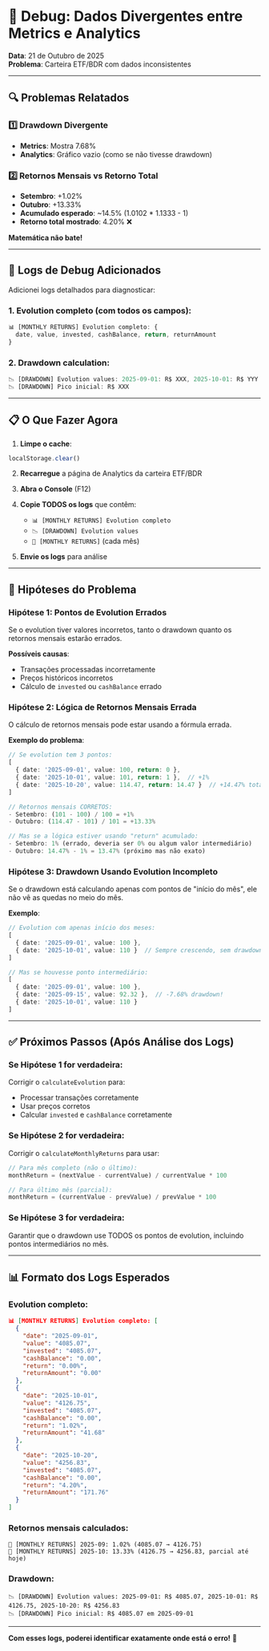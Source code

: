 # 🐛 Debug: Dados Divergentes entre Metrics e Analytics

**Data**: 21 de Outubro de 2025  
**Problema**: Carteira ETF/BDR com dados inconsistentes

---

## 🔍 **Problemas Relatados**

### 1️⃣ **Drawdown Divergente**
- **Metrics**: Mostra 7.68%
- **Analytics**: Gráfico vazio (como se não tivesse drawdown)

### 2️⃣ **Retornos Mensais vs Retorno Total**
- **Setembro**: +1.02%
- **Outubro**: +13.33%
- **Acumulado esperado**: ~14.5% (1.0102 * 1.1333 - 1)
- **Retorno total mostrado**: 4.20% ❌

**Matemática não bate!**

---

## 🧪 **Logs de Debug Adicionados**

Adicionei logs detalhados para diagnosticar:

### 1. **Evolution completo** (com todos os campos):
```javascript
📊 [MONTHLY RETURNS] Evolution completo: {
  date, value, invested, cashBalance, return, returnAmount
}
```

### 2. **Drawdown calculation**:
```javascript
📉 [DRAWDOWN] Evolution values: 2025-09-01: R$ XXX, 2025-10-01: R$ YYY
📉 [DRAWDOWN] Pico inicial: R$ XXX
```

---

## 📋 **O Que Fazer Agora**

1. **Limpe o cache**:
```javascript
localStorage.clear()
```

2. **Recarregue** a página de Analytics da carteira ETF/BDR

3. **Abra o Console** (F12)

4. **Copie TODOS os logs** que contêm:
   - `📊 [MONTHLY RETURNS] Evolution completo`
   - `📉 [DRAWDOWN] Evolution values`
   - `📅 [MONTHLY RETURNS]` (cada mês)

5. **Envie os logs** para análise

---

## 🎯 **Hipóteses do Problema**

### Hipótese 1: **Pontos de Evolution Errados**
Se o evolution tiver valores incorretos, tanto o drawdown quanto os retornos mensais estarão errados.

**Possíveis causas**:
- Transações processadas incorretamente
- Preços históricos incorretos
- Cálculo de `invested` ou `cashBalance` errado

### Hipótese 2: **Lógica de Retornos Mensais Errada**
O cálculo de retornos mensais pode estar usando a fórmula errada.

**Exemplo do problema**:
```typescript
// Se evolution tem 3 pontos:
[
  { date: '2025-09-01', value: 100, return: 0 },
  { date: '2025-10-01', value: 101, return: 1 },  // +1%
  { date: '2025-10-20', value: 114.47, return: 14.47 }  // +14.47% total
]

// Retornos mensais CORRETOS:
- Setembro: (101 - 100) / 100 = +1%
- Outubro: (114.47 - 101) / 101 = +13.33%

// Mas se a lógica estiver usando "return" acumulado:
- Setembro: 1% (errado, deveria ser 0% ou algum valor intermediário)
- Outubro: 14.47% - 1% = 13.47% (próximo mas não exato)
```

### Hipótese 3: **Drawdown Usando Evolution Incompleto**
Se o drawdown está calculando apenas com pontos de "início do mês", ele não vê as quedas no meio do mês.

**Exemplo**:
```typescript
// Evolution com apenas início dos meses:
[
  { date: '2025-09-01', value: 100 },
  { date: '2025-10-01', value: 110 }  // Sempre crescendo, sem drawdown!
]

// Mas se houvesse ponto intermediário:
[
  { date: '2025-09-01', value: 100 },
  { date: '2025-09-15', value: 92.32 },  // -7.68% drawdown!
  { date: '2025-10-01', value: 110 }
]
```

---

## ✅ **Próximos Passos (Após Análise dos Logs)**

### Se Hipótese 1 for verdadeira:
Corrigir o `calculateEvolution` para:
- Processar transações corretamente
- Usar preços corretos
- Calcular `invested` e `cashBalance` corretamente

### Se Hipótese 2 for verdadeira:
Corrigir o `calculateMonthlyReturns` para usar:
```typescript
// Para mês completo (não o último):
monthReturn = (nextValue - currentValue) / currentValue * 100

// Para último mês (parcial):
monthReturn = (currentValue - prevValue) / prevValue * 100
```

### Se Hipótese 3 for verdadeira:
Garantir que o drawdown use TODOS os pontos de evolution, incluindo pontos intermediários no mês.

---

## 📊 **Formato dos Logs Esperados**

### Evolution completo:
```json
📊 [MONTHLY RETURNS] Evolution completo: [
  {
    "date": "2025-09-01",
    "value": "4085.07",
    "invested": "4085.07",
    "cashBalance": "0.00",
    "return": "0.00%",
    "returnAmount": "0.00"
  },
  {
    "date": "2025-10-01",
    "value": "4126.75",
    "invested": "4085.07",
    "cashBalance": "0.00",
    "return": "1.02%",
    "returnAmount": "41.68"
  },
  {
    "date": "2025-10-20",
    "value": "4256.83",
    "invested": "4085.07",
    "cashBalance": "0.00",
    "return": "4.20%",
    "returnAmount": "171.76"
  }
]
```

### Retornos mensais calculados:
```
📅 [MONTHLY RETURNS] 2025-09: 1.02% (4085.07 → 4126.75)
📅 [MONTHLY RETURNS] 2025-10: 13.33% (4126.75 → 4256.83, parcial até hoje)
```

### Drawdown:
```
📉 [DRAWDOWN] Evolution values: 2025-09-01: R$ 4085.07, 2025-10-01: R$ 4126.75, 2025-10-20: R$ 4256.83
📉 [DRAWDOWN] Pico inicial: R$ 4085.07 em 2025-09-01
```

---

**Com esses logs, poderei identificar exatamente onde está o erro!** 🎯

